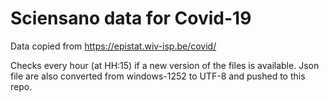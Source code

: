 # Sciensano data for Covid-19

Data copied from https://epistat.wiv-isp.be/covid/ 

Checks every hour (at HH:15) if a new version of the files is available.
Json file are also converted from windows-1252 to UTF-8 and pushed to this repo.
